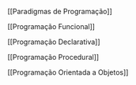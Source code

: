 [[Paradigmas de Programação]]


[[Programação Funcional]]


[[Programação Declarativa]]


[[Programação Procedural]]

[[Programação Orientada a Objetos]]



